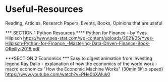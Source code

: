 # Useful-Resources
Reading, Articles, Research Papers, Events, Books, Opinions that are useful



*** SECTION 1 Python Resources  ****
Python for Finance - by Yves Hilpisch
https://www.sea-stat.com/wp-content/uploads/2021/05/Yves-Hilpisch-Python-for-Finance_-Mastering-Data-Driven-Finance-Book-OReilly-2018.pdf



***SECTION 2 Economics ***
Easy to digest animation from investing legend Ray Dalio - explanation of how the economics of the world work - macro economics 
"How the Economic Machine Works" (30min @1 x speed)
https://www.youtube.com/watch?v=PHe0bXAIuk0
